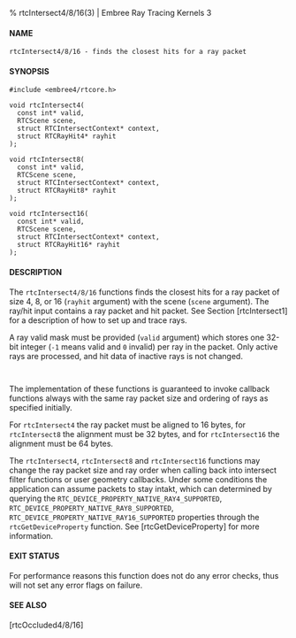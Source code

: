 % rtcIntersect4/8/16(3) | Embree Ray Tracing Kernels 3

#### NAME

    rtcIntersect4/8/16 - finds the closest hits for a ray packet

#### SYNOPSIS

    #include <embree4/rtcore.h>

    void rtcIntersect4(
      const int* valid,
      RTCScene scene,
      struct RTCIntersectContext* context,
      struct RTCRayHit4* rayhit
    );

    void rtcIntersect8(
      const int* valid,
      RTCScene scene,
      struct RTCIntersectContext* context,
      struct RTCRayHit8* rayhit
    );

    void rtcIntersect16(
      const int* valid,
      RTCScene scene,
      struct RTCIntersectContext* context,
      struct RTCRayHit16* rayhit
    );

#### DESCRIPTION

The `rtcIntersect4/8/16` functions finds the closest hits for a ray
packet of size 4, 8, or 16 (`rayhit` argument) with the scene (`scene`
argument). The ray/hit input contains a ray packet and hit packet. See
Section [rtcIntersect1] for a description of how to set up and trace
rays.

A ray valid mask must be provided (`valid` argument) which stores
one 32-bit integer (`-1` means valid and `0` invalid) per ray in the
packet. Only active rays are processed, and hit data of inactive rays
is not changed.

``` {include=src/api/inc/context.md}
```

``` {include=src/api/inc/raypointer.md}
```

The implementation of these functions is guaranteed to invoke callback
functions always with the same ray packet size and ordering of rays as
specified initially.

For `rtcIntersect4` the ray packet must be aligned to 16 bytes, for
`rtcIntersect8` the alignment must be 32 bytes, and for
`rtcIntersect16` the alignment must be 64 bytes.

The `rtcIntersect4`, `rtcIntersect8` and `rtcIntersect16` functions
may change the ray packet size and ray order when calling back into
intersect filter functions or user geometry callbacks. Under some
conditions the application can assume packets to stay intakt, which
can determined by querying the
`RTC_DEVICE_PROPERTY_NATIVE_RAY4_SUPPORTED`,
`RTC_DEVICE_PROPERTY_NATIVE_RAY8_SUPPORTED`,
`RTC_DEVICE_PROPERTY_NATIVE_RAY16_SUPPORTED` properties through the
`rtcGetDeviceProperty` function. See [rtcGetDeviceProperty] for more
information.

#### EXIT STATUS

For performance reasons this function does not do any error checks,
thus will not set any error flags on failure.

#### SEE ALSO

[rtcOccluded4/8/16]
